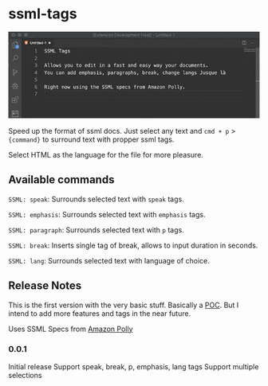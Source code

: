 # ssml-tags

![ssml-tags gif](images/ssml-tags.gif)

Speed up the format of ssml docs. Just select any text and `cmd + p` > `{command}` to surround text with propper ssml tags.

Select HTML as the language for the file for more pleasure.

## Available commands
`SSML: speak`: Surrounds selected text with `speak` tags.

`SSML: emphasis`: Surrounds selected text with `emphasis` tags.

`SSML: paragraph`: Surrounds selected text with `p` tags.

`SSML: break`: Inserts single tag of break, allows to input duration in seconds.

`SSML: lang`: Surrounds selected text with language of choice.


## Release Notes

This is the first version with the very basic stuff. Basically a [POC](https://en.wikipedia.org/wiki/Proof_of_concept). But I intend to add more features and tags in the near future. 

Uses SSML Specs from [Amazon Polly](https://docs.aws.amazon.com/es_es/polly/latest/dg/supportedtags.html#lang-tag)

### 0.0.1

Initial release
Support speak, break, p, emphasis, lang tags
Support multiple selections
